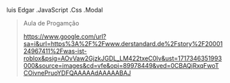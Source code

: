 luis Edgar 
.JavaScript
.Css
.Modal

> Aula de Progamção
>
> https://www.google.com/url?sa=i&url=https%3A%2F%2Fwww.derstandard.de%2Fstory%2F2000124967411%2Fwas-ist-roblox&psig=AOvVaw2GjzkJGDL_LM422txeC0Iv&ust=1717346351993000&source=images&cd=vfe&opi=89978449&ved=0CBAQjRxqFwoTCOivnePruoYDFQAAAAAdAAAAABAJ
